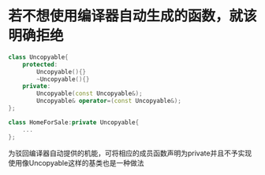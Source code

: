 若不想使用编译器自动生成的函数，就该明确拒绝
===

```C++
class Uncopyable{
	protected:
		Uncopyable(){}
		~Uncopyable(){}
	private:
		Uncopyable(const Uncopyable&);
		Uncopyable& operator=(const Uncopyable&);
};

class HomeForSale:private Uncopyable{
	...
};
```

为驳回编译器自动提供的机能，可将相应的成员函数声明为private并且不予实现
使用像Uncopyable这样的基类也是一种做法
